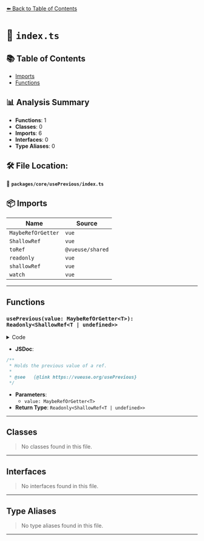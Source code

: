 [⬅️ Back to Table of Contents](../../../index.md)

# 📄 `index.ts`

## 📚 Table of Contents

- [Imports](#imports)
- [Functions](#functions)

## 📊 Analysis Summary

- **Functions**: 1
- **Classes**: 0
- **Imports**: 6
- **Interfaces**: 0
- **Type Aliases**: 0

## 🛠️ File Location:
📂 **`packages/core/usePrevious/index.ts`**

## 📦 Imports

| Name | Source |
|------|--------|
| `MaybeRefOrGetter` | `vue` |
| `ShallowRef` | `vue` |
| `toRef` | `@vueuse/shared` |
| `readonly` | `vue` |
| `shallowRef` | `vue` |
| `watch` | `vue` |


---

## Functions

### `usePrevious(value: MaybeRefOrGetter<T>): Readonly<ShallowRef<T | undefined>>`

<details><summary>Code</summary>

```ts
export function usePrevious<T>(value: MaybeRefOrGetter<T>): Readonly<ShallowRef<T | undefined>>
```
</details>

- **JSDoc**:
```ts
/**
 * Holds the previous value of a ref.
 *
 * @see   {@link https://vueuse.org/usePrevious}
 */
```

- **Parameters**:
  - `value: MaybeRefOrGetter<T>`
- **Return Type**: `Readonly<ShallowRef<T | undefined>>`

---

## Classes

> No classes found in this file.


---

## Interfaces

> No interfaces found in this file.


---

## Type Aliases

> No type aliases found in this file.


---